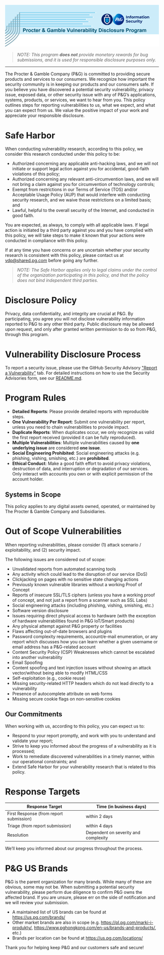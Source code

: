 ![Logo](./images/PG-IS-VDP-header.PNG)

>_NOTE: This program **does not** provide monetary rewards for bug submissions, and it is used for responsible disclosure purposes only._

________________
The Procter & Gamble Company (P&G) is committed to providing secure products and services to our consumers. We recognize how important the security community is in keeping our products and our consumers safe. If you believe you have discovered a potential security vulnerability, privacy issue, exposed data, or other security issue with any of P&G’s applications, systems, products, or services, we want to hear from you. This policy outlines steps for reporting vulnerabilities to us, what we expect, and what you can expect from us. We value the positive impact of your work and appreciate your responsible disclosure.

# Safe Harbor
When conducting vulnerability research, according to this policy, we consider this research conducted under this policy to be:

- Authorized concerning any applicable anti-hacking laws, and we will not initiate or support legal action against you for accidental, good-faith violations of this policy;
- Authorized concerning any relevant anti-circumvention laws, and we will not bring a claim against you for circumvention of technology controls;
- Exempt from restrictions in our Terms of Service (TOS) and/or Acceptable Usage Policy (AUP) that would interfere with conducting security research, and we waive those restrictions on a limited basis; and
- Lawful, helpful to the overall security of the Internet, and conducted in good faith.

You are expected, as always, to comply with all applicable laws. If legal action is initiated by a third party against you and you have complied with this policy, we will take steps to make it known that your actions were conducted in compliance with this policy.

If at any time you have concerns or are uncertain whether your security research is consistent with this policy, please contact us at vdp@shared.pg.com before going any further.

> _NOTE: The Safe Harbor applies only to legal claims under the control of the organization participating in this policy, and that the policy does not bind independent third parties._

# Disclosure Policy
Privacy, data confidentiality, and integrity are crucial at P&G. By participating, you agree you will not disclose vulnerability information reported to P&G to any other third party. Public disclosure may be allowed upon request, and only after granted written permission to do so from P&G, through this program.

# Vulnerability Disclosure Process
To report a security issue, please use the GitHub Security Advisory ["Report a Vulnerability"](https://github.com/procter-gamble-vdp/submissions/security/advisories/new) tab. For detailed instructions on how to use the Security Advisories form, see our [README.md](https://github.com/procter-gamble-vdp/submissions/blob/main/README.md).

# Program Rules
- **Detailed Reports**: Please provide detailed reports with reproducible steps. 
- **One Vulnerability Per Report**: Submit one vulnerability per report, unless you need to chain vulnerabilities to provide impact.
- **Duplicate Reports**: When duplicates occur, we only recognize as valid the first report received (provided it can be fully reproduced).
- **Multiple Vulnerabilities**: Multiple vulnerabilities caused by **one underlying issue** are considered **one issue**.
- **Social Engineering Prohibited**: Social engineering attacks (e.g. phishing, vishing, smishing, etc.) are **prohibited**.
- **Ethical Conduct**: Make a good faith effort to avoid privacy violations, destruction of data, and interruption or degradation of our services. Only interact with accounts you own or with explicit permission of the account holder.

## Systems in Scope
This policy applies to any digital assets owned, operated, or maintained by The Procter & Gamble Company and Subsidiaries.

# Out of Scope Vulnerabilities
When reporting vulnerabilities, please consider (1) attack scenario / exploitability, and (2) security impact.

The following issues are considered out of scope:
- Unvalidated reports from automated scanning tools
- Any activity which could lead to the disruption of our service (DoS)
- Clickjacking on pages with no sensitive state changing actions
- Previously known vulnerable libraries without a working Proof of Concept
- Reports of insecure SSL/TLS ciphers (unless you have a working proof of concept, and not just a report from a scanner such as SSL Labs)
- Social engineering attacks (including phishing, vishing, smishing, etc.)
- Software version disclosure
- Issues requiring direct physical access to hardware (with the exception of hardware vulnerabilities found in P&G IoT/Smart products)
- Any physical attempt against P&amp;G property or facilities
- Flaws affecting out-of-date browsers and plugins
- Password complexity requirements, account/e-mail enumeration, or any report which discusses how you can learn whether a given username or email address has a P&G-related account
- Content Security Policy (CSP) Weaknesses which cannot be escalated into another vulnerability
- Email Spoofing
- Content spoofing and text injection issues without showing an attack vector/without being able to modify HTML/CSS
- Self-exploitation (e.g., cookie reuse)
- Missing security-related HTTP headers which do not lead directly to a vulnerability
- Presence of autocomplete attribute on web forms
- Missing secure cookie flags on non-sensitive cookies

## Our Commitments
When working with us, according to this policy, you can expect us to:
- Respond to your report promptly, and work with you to understand and validate your report;
- Strive to keep you informed about the progress of a vulnerability as it is processed;
- Work to remediate discovered vulnerabilities in a timely manner, within our operational constraints; and
- Extend Safe Harbor for your vulnerability research that is related to this policy.

# Response Targets
|  Response Target  |  Time (in business days)  | 
|--|--|
| First Response (from report submission)  |  within 2 days  |
| Triage (from report submission)  |  within 4 days  |
| Resolution  |  Dependent on severity and complexity  |  

We’ll keep you informed about our progress throughout the process.

# P&G US Brands
P&G is the parent organization for many brands. While many of these are obvious, some may not be. When submitting a potential security vulnerability, please perform due diligence to confirm P&G owns the affected brand. If you are unsure, please err on the side of notification and we will review your submission.

- A maintained list of US brands can be found at https://us.pg.com/brands/
- Other market brands are also in scope (e.g. https://pl.pg.com/marki-i-produkty/, https://www.pghongkong.com/en-us/brands-and-products/, etc.)
- Brands per location can be found at https://us.pg.com/locations/



Thank you for helping keep P&G and our customers safe and secure!
